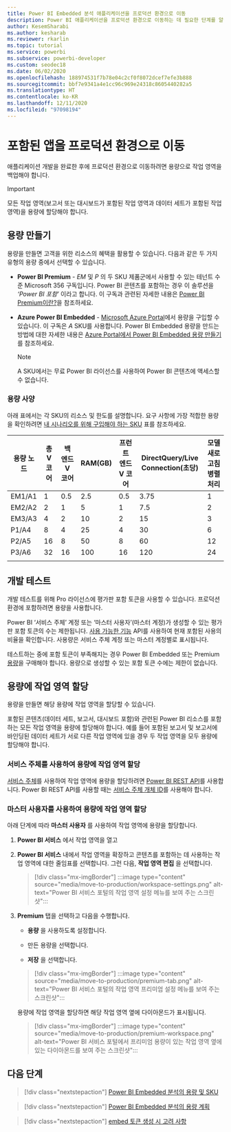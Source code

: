 ```yaml
---
title: Power BI Embedded 분석 애플리케이션을 프로덕션 환경으로 이동
description: Power BI 애플리케이션을 프로덕션 환경으로 이동하는 데 필요한 단계를 알아봅니다.
author: KesemSharabi
ms.author: kesharab
ms.reviewer: rkarlin
ms.topic: tutorial
ms.service: powerbi
ms.subservice: powerbi-developer
ms.custom: seodec18
ms.date: 06/02/2020
ms.openlocfilehash: 188974531f7b78e04c2cf0f8072dcef7efe3b888
ms.sourcegitcommit: bbf7e9341a4e1cc96c969e24318c8605440282a5
ms.translationtype: HT
ms.contentlocale: ko-KR
ms.lasthandoff: 12/11/2020
ms.locfileid: "97098194"
---
```

# <a name="move-your-embedded-app-to-production"></a>포함된 앱을 프로덕션 환경으로 이동

애플리케이션 개발을 완료한 후에 프로덕션 환경으로 이동하려면 용량으로 작업 영역을 백업해야 합니다.

> [!Important]
> 모든 작업 영역(보고서 또는 대시보드가 포함된 작업 영역과 데이터 세트가 포함된 작업 영역)을 용량에 할당해야 합니다.

## <a name="create-a-capacity"></a>용량 만들기

용량을 만들면 고객을 위한 리소스의 혜택을 활용할 수 있습니다. 다음과 같은 두 가지 유형의 용량 중에서 선택할 수 있습니다.

* **Power BI Premium** - *EM* 및 *P* 의 두 SKU 제품군에서 사용할 수 있는 테넌트 수준 Microsoft 356 구독입니다. Power BI 콘텐츠를 포함하는 경우 이 솔루션을 *‘Power BI 포함’* 이라고 합니다. 이 구독과 관련된 자세한 내용은 [Power BI Premium이란?](../../admin/service-premium-what-is.md)을 참조하세요.

* **Azure Power BI Embedded** - [Microsoft Azure Portal](https://portal.azure.com)에서 용량을 구입할 수 있습니다. 이 구독은 *A* SKU를 사용합니다. Power BI Embedded 용량을 만드는 방법에 대한 자세한 내용은 [Azure Portal에서 Power BI Embedded 용량 만들기](azure-pbie-create-capacity.md)를 참조하세요.

    > [!NOTE]
    > A SKU에서는 무료 Power BI 라이선스를 사용하여 Power BI 콘텐츠에 액세스할 수 없습니다.

### <a name="capacity-specifications"></a>용량 사양

아래 표에서는 각 SKU의 리소스 및 한도를 설명합니다. 요구 사항에 가장 적합한 용량을 확인하려면 [내 시나리오를 위해 구입해야 하는 SKU](./embedded-faq.md#which-solution-should-i-choose) 표를 참조하세요.

| 용량 노드 | 총 V 코어 | 백 엔드 V 코어 | RAM(GB) | 프런트 엔드 V 코어 | DirectQuery/Live Connection(초당) | 모델 새로 고침 병렬 처리 |
| --- | --- | --- | --- | --- | --- | --- |
| EM1/A1 | 1 | 0.5 | 2.5 | 0.5 | 3.75 | 1 |
| EM2/A2 | 2 | 1 | 5 | 1 | 7.5 | 2 |
| EM3/A3 | 4 | 2 | 10 | 2 | 15 | 3 |
| P1/A4 | 8 | 4 | 25 | 4 | 30 | 6 |
| P2/A5 | 16 | 8 | 50 | 8 | 60 | 12 |
| P3/A6 | 32 | 16 | 100 | 16 | 120 | 24 |
| | | | | | | |

## <a name="development-testing"></a>개발 테스트

개발 테스트를 위해 Pro 라이선스에 평가판 포함 토큰을 사용할 수 있습니다. 프로덕션 환경에 포함하려면 용량을 사용합니다.

Power BI ‘서비스 주체’ 계정 또는 ‘마스터 사용자’(마스터 계정)가 생성할 수 있는 평가판 포함 토큰의 수는 제한됩니다.  [사용 가능한 기능](/rest/api/power-bi/availablefeatures/getavailablefeatures) API를 사용하여 현재 포함된 사용의 비율을 확인합니다. 사용량은 서비스 주체 계정 또는 마스터 계정별로 표시됩니다.

테스트하는 중에 포함 토큰이 부족해지는 경우 Power BI Embedded 또는 Premium [용량](embedded-capacity.md)을 구매해야 합니다. 용량으로 생성할 수 있는 포함 토큰 수에는 제한이 없습니다.

## <a name="assign-a-workspace-to-a-capacity"></a>용량에 작업 영역 할당

용량을 만들면 해당 용량에 작업 영역을 할당할 수 있습니다.

포함된 콘텐츠(데이터 세트, 보고서, 대시보드 포함)와 관련된 Power BI 리소스를 포함하는 모든 작업 영역을 용량에 할당해야 합니다. 예를 들어 포함된 보고서 및 보고서에 바인딩된 데이터 세트가 서로 다른 작업 영역에 있을 경우 두 작업 영역을 모두 용량에 할당해야 합니다.

### <a name="assign-a-workspace-to-a-capacity-using-a-service-principal"></a>서비스 주체를 사용하여 용량에 작업 영역 할당

[서비스 주체](embed-service-principal.md)를 사용하여 작업 영역에 용량을 할당하려면 [Power BI REST API](/rest/api/power-bi/capacities/groups_assigntocapacity)를 사용합니다. Power BI REST API를 사용할 때는 [서비스 주체 개체 ID](embed-service-principal.md)를 사용해야 합니다.

### <a name="assign-a-workspace-to-a-capacity-using-a-master-user"></a>마스터 사용자를 사용하여 용량에 작업 영역 할당

아래 단계에 따라 **마스터 사용자** 를 사용하여 작업 영역에 용량을 할당합니다.

1. **Power BI 서비스** 에서 작업 영역을 열고 

1. **Power BI 서비스** 내에서 작업 영역을 확장하고 콘텐츠를 포함하는 데 사용하는 작업 영역에 대한 줄임표를 선택합니다. 그런 다음, **작업 영역 편집** 을 선택합니다.

    >[!div class="mx-imgBorder"]
    >:::image type="content" source="media/move-to-production/workspace-settings.png" alt-text="Power BI 서비스 포털의 작업 영역 설정 메뉴를 보여 주는 스크린샷":::

2. **Premium** 탭을 선택하고 다음을 수행합니다.

    * **용량** 을 사용하도록 설정합니다.

    * 만든 용량을 선택합니다.

    * **저장** 을 선택합니다.

    >[!div class="mx-imgBorder"]
    >:::image type="content" source="media/move-to-production/premium-tab.png" alt-text="Power BI 서비스 포털의 작업 영역 프리미엄 설정 메뉴를 보여 주는 스크린샷":::

    용량에 작업 영역을 할당하면 해당 작업 영역 옆에 다이아몬드가 표시됩니다. 

    >[!div class="mx-imgBorder"]
    >:::image type="content" source="media/move-to-production/premium-workspace.png" alt-text="Power BI 서비스 포털에서 프리미엄 용량이 있는 작업 영역 옆에 있는 다이아몬드를 보여 주는 스크린샷":::

## <a name="next-steps"></a>다음 단계

>[!div class="nextstepaction"]
>[Power BI Embedded 분석의 용량 및 SKU](embedded-capacity.md)

>[!div class="nextstepaction"]
>[Power BI Embedded 분석의 용량 계획](embedded-capacity-planning.md)

>[!div class="nextstepaction"]
>[embed 토큰 생성 시 고려 사항](generate-embed-token.md)